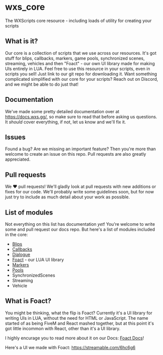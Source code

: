 # wxs_core
The WXScripts core resource - including loads of utility for creating your scripts

## What is it?
Our core is a collection of scripts that we use across our resources. It's got stuff for blips, callbacks, markers, game pools, synchronized scenes, streaming, vehicles and then "Foact" - our own UI library made for making UIs entirely in LUA.
Feel free to use this resource in your scripts, even in scripts you sell! Just link to our git repo for downloading it.
Want something complicated simplified with our core for your scripts? Reach out on Discord, and we might be able to do just that!

## Documentation
We've made some pretty detailed documentation over at https://docs.wxs.gg/, so make sure to read that before asking us questions.
It *should* cover everything, if not, let us know and we'll fix it.

## Issues
Found a bug? Are we missing an important feature?
Then you're more than welcome to create an issue on this repo. Pull requests are also greatly appreciated.

## Pull requests
We ❤️ pull requests! We'll gladly look at pull requests with new additions or fixes for our code.
We'll probably write some guidelines soon, but for now just try to include as much detail about your work as possible.

## List of modules
Not everything on this list has documentation *yet*! You're welcome to write some and pull request our docs repo.
But here's a list of modules included in the core:
- [Blips](https://docs.wxs.gg/docs/Core/Modules/Blips/)
- [Callbacks](https://docs.wxs.gg/docs/Core/Modules/Callbacks/)
- [Dialogue](https://docs.wxs.gg/docs/Core/Modules/Dialogue/)
- [Foact](https://docs.wxs.gg/docs/Core/Modules/Foact/) - our LUA UI library
- [Markers](https://docs.wxs.gg/docs/Core/Modules/Markers/)
- [Pools](https://docs.wxs.gg/docs/Core/Modules/Pools/)
- SynchronizedScenes
- Streaming
- Vehicle

## What is Foact?
You might be thinking, what the flip is Foact? Currently it's a UI library for writing UIs in LUA, without the need for HTML or JavaScript. The name started of as being FiveM and React mashed together, but at this point it's got little incommon with React, other than it's a UI library.

I highly encurage you to read more about it on our Docs: [Foact Docs](https://docs.wxs.gg/docs/Core/Modules/Foact/)!

Here's a UI we made with Foact:
https://streamable.com/6hc6g6

